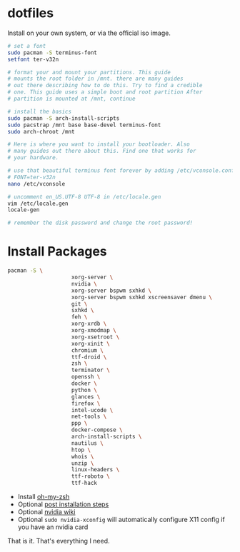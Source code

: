 dotfiles
========

Install on your own system, or via the official iso image.

```bash
# set a font
sudo pacman -S terminus-font
setfont ter-v32n

# format your and mount your partitions. This guide
# mounts the root folder in /mnt. there are many guides
# out there describing how to do this. Try to find a credible
# one. This guide uses a simple boot and root partition After
# partition is mounted at /mnt, continue

# install the basics
sudo pacman -S arch-install-scripts
sudo pacstrap /mnt base base-devel terminus-font
sudo arch-chroot /mnt

# Here is where you want to install your bootloader. Also
# many guides out there about this. Find one that works for
# your hardware.

# use that beautiful terminus font forever by adding /etc/vconsole.conf
# FONT=ter-v32n
nano /etc/vconsole

# uncomment en_US.UTF-8 UTF-8 in /etc/locale.gen
vim /etc/locale.gen
locale-gen

# remember the disk password and change the root password!
```

# Install Packages

```bash
pacman -S \
                    xorg-server \
                    nvidia \
                    xorg-server bspwm sxhkd \
                    xorg-server bspwm sxhkd xscreensaver dmenu \
                    git \
                    sxhkd \
                    feh \
                    xorg-xrdb \
                    xorg-xmodmap \
                    xorg-xsetroot \
                    xorg-xinit \
                    chromium \
                    ttf-droid \
                    zsh \
                    terminator \
                    openssh \
                    docker \
                    python \
                    glances \
                    firefox \
                    intel-ucode \
                    net-tools \
                    ppp \
                    docker-compose \
                    arch-install-scripts \
                    nautilus \
                    htop \
                    whois \
                    unzip \
                    linux-headers \
                    ttf-roboto \
                    ttf-hack
```

- Install [oh-my-zsh](https://github.com/robbyrussell/oh-my-zsh)
- Optional [post installation steps](https://wiki.archlinux.org/index.php/general_recommendations)
- Optional [nvidia wiki](https://wiki.archlinux.org/index.php/NVIDIA)
- Optional `sudo nvidia-xconfig` will automatically configure X11 config if you have an nvidia card

That is it. That's everything I need.

